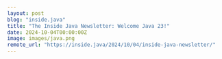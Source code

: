 ```yaml
---
layout: post
blog: "inside.java"
title: "The Inside Java Newsletter: Welcome Java 23!"
date: 2024-10-04T00:00:00Z
image: images/java.png
remote_url: "https://inside.java/2024/10/04/inside-java-newsletter/"
---
```

